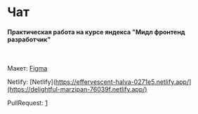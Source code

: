 # Чат
#### Практическая работа на курсе яндекса "Мидл фронтенд разработчик"

<br>

Макет: [Figma](https://www.figma.com/file/Z8EcYaNG2alCHakwKBFhaa/chat__yandex-practicum?node-id=0%3A1)
<br>

Netlify: [Netlify](https://effervescent-halva-0271e5.netlify.app/](https://delightful-marzipan-76039f.netlify.app/)

PullRequest: [1](https://github.com/katkovergina/middle.messenger.praktikum.yandex/pull/1)
